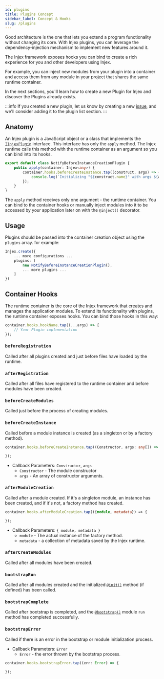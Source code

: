```yaml
---
id: plugins
title: Plugins Concept
sidebar_label: Concept & Hooks
slug: /plugins
---
```


Good architecture is the one that lets you extend a program functionality without changing its core. With Injex plugins, you can leverage the dependency-injection mechanism to implement new features around it.

The Injex framework exposes hooks you can bind to create a rich experience for you and other developers using Injex.

For example, you can inject new modules from your plugin into a container and access them from any module in your project that shares the same runtime container.

In the next sections, you'll learn how to create a new Plugin for Injex and discover the Plugins already exists.

:::info
If you created a new plugin, let us know by creating a new [issue](https://github.com/uditalias/injex/issues/new), and we'll consider adding it to the plugin list section.
:::

## Anatomy

An Injex plugin is a JavaScript object or a class that implements the [`IInjexPlugin`](/docs/api/core/enums-interfaces#iinjexplugin) interface. This interface has only the `apply` method. The Injex runtime calls this method with the runtime container as an argument so you can bind into its hooks.

```ts title="NotifyBeforeInstanceCreationPlugin.ts"
export default class NotifyBeforeInstanceCreationPlugin {
    public apply(container: Injex<any>) {
        container.hooks.beforeCreateInstance.tap((construct, args) => {
            console.log(`Initializing "${construct.name}" with args ${args.join(",")}...`);
        });
    }
}
```

The `apply` method receives only one argument - the runtime container. You can bind to the container hooks or manually inject modules into it to be accessed by your application later on with the `@inject()` decorator.

## Usage

Plugins should be passed into the container creation object using the `plugins` array. for example:

```ts {3-6}
Injex.create({
    ... more configurations ...
    plugins: [
        new NotifyBeforeInstanceCreationPlugin(),
        ... more plugins ...
    ]
})
```

## Container Hooks

The runtime container is the core of the Injex framework that creates and manages the application modules. To extend its functionality with plugins, the runtime container exposes hooks. You can bind those hooks in this way:

```ts
container.hooks.hookName.tap((...args) => {
    // Your Plugin implementation
});
```

### `beforeRegistration`

Called after all plugins created and just before files have loaded by the runtime.

### `afterRegistration`

Called after all files have registered to the runtime container and before modules have been created.

### `beforeCreateModules`

Called just before the process of creating modules.

### `beforeCreateInstance`

Called before a module instance is created (as a singleton or by a factory method).

```ts
container.hooks.beforeCreateInstance.tap((Constructor, args: any[]) => {

});
```

- Callback Parameters: `Constructor`, `args`
    - `Constructor` - The module constructor
    - `args` - An array of constructor arguments.

### `afterModuleCreation`

Called after a module created. If it's a singleton module, an instance has been created, and if it's not, a factory method has created.

```ts
container.hooks.afterModuleCreation.tap(({module, metadata}) => {

});
```

- Callback Parameters: `{ module, metadata }`
    - `module` - The actual instance of the factory method.
    - `metadata` - a collection of metadata saved by the Injex runtime.

### `afterCreateModules`

Called after all modules have been created.

### `bootstrapRun`

Called after all modules created and the initialized [`@init()`](/docs/api/core/decorators/init) method (if defined) has been called.

### `bootstrapComplete`

Called after bootstrap is completed, and the [`@bootstrap()`](/docs/api/core/decorators/bootstrap) module `run` method has completed successfully.

### `bootstrapError`

Called if there is an error in the bootstrap or module initialization process.

- Callback Parameters: `Error`
    - `Error` - the error thrown by the bootstrap process.

```ts
container.hooks.bootstrapError.tap((err: Error) => {

});
```
